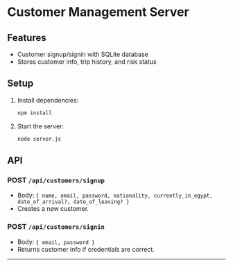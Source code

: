 # Customer Management Server

## Features
- Customer signup/signin with SQLite database
- Stores customer info, trip history, and risk status

## Setup
1. Install dependencies:
   ```bash
   npm install
   ```
2. Start the server:
   ```bash
   node server.js
   ```

## API
### POST `/api/customers/signup`
- Body: `{ name, email, password, nationality, currently_in_egypt, date_of_arrival?, date_of_leaving? }`
- Creates a new customer.

### POST `/api/customers/signin`
- Body: `{ email, password }`
- Returns customer info if credentials are correct.

--- 